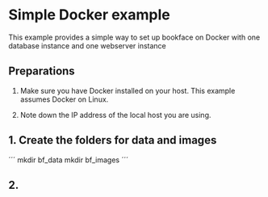 # Simple Docker example

This example provides a simple way to set up bookface on Docker with one database instance and one webserver instance

## Preparations

1. Make sure you have Docker installed on your host. This example assumes Docker on Linux.

2. Note down the IP address of the local host you are using.

## 1. Create the folders for data and images

´´´
mkdir bf_data
mkdir bf_images
´´´

## 2. 
